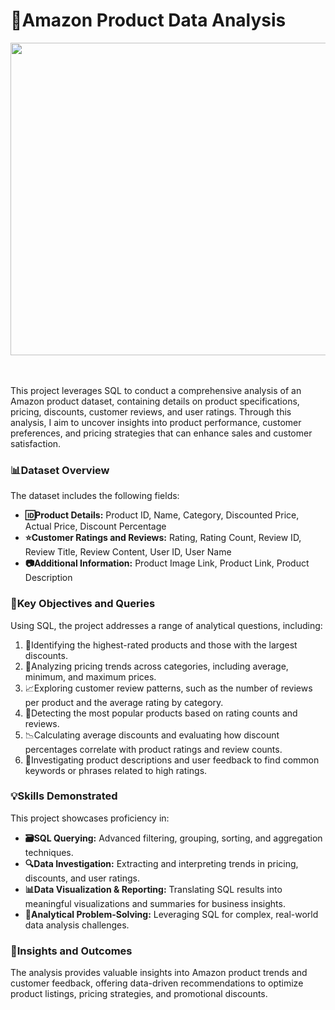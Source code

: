 # 🛒Amazon Product Data Analysis
<p align="center"> <img width="900" height="500" src="https://github.com/user-attachments/assets/82349c64-ff50-4a53-acde-4536f2534bbc"> </p>


<br/>
<br/>
This project leverages SQL to conduct a comprehensive analysis of an Amazon product dataset, containing details on product specifications, pricing, discounts, customer reviews, and user ratings. Through this analysis, I aim to uncover insights into product performance, customer preferences, and pricing strategies that can enhance sales and customer satisfaction.

### 📊Dataset Overview
The dataset includes the following fields:
- **🆔Product Details:** Product ID, Name, Category, Discounted Price, Actual Price, Discount Percentage
- **⭐Customer Ratings and Reviews:** Rating, Rating Count, Review ID, Review Title, Review Content, User ID, User Name
- **📷Additional Information:** Product Image Link, Product Link, Product Description

### 🎯Key Objectives and Queries
Using SQL, the project addresses a range of analytical questions, including:
1. 🥇Identifying the highest-rated products and those with the largest discounts.
2. 💸Analyzing pricing trends across categories, including average, minimum, and maximum prices.
3. 📈Exploring customer review patterns, such as the number of reviews per product and the average rating by category.
4. 🌟Detecting the most popular products based on rating counts and reviews.
5. 📉Calculating average discounts and evaluating how discount percentages correlate with product ratings and review counts.
6. 📝Investigating product descriptions and user feedback to find common keywords or phrases related to high ratings.

### 💡Skills Demonstrated
This project showcases proficiency in:
- **🗃️SQL Querying:** Advanced filtering, grouping, sorting, and aggregation techniques.
- **🔍Data Investigation:** Extracting and interpreting trends in pricing, discounts, and user ratings.
- **📊Data Visualization & Reporting:** Translating SQL results into meaningful visualizations and summaries for business insights.
- **🧩Analytical Problem-Solving:** Leveraging SQL for complex, real-world data analysis challenges.

### 🔎Insights and Outcomes
The analysis provides valuable insights into Amazon product trends and customer feedback, offering data-driven recommendations to optimize product listings, pricing strategies, and promotional discounts.

